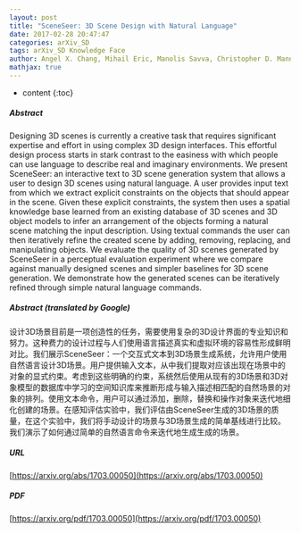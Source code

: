 ```yaml
---
layout: post
title: "SceneSeer: 3D Scene Design with Natural Language"
date: 2017-02-28 20:47:47
categories: arXiv_SD
tags: arXiv_SD Knowledge Face
author: Angel X. Chang, Mihail Eric, Manolis Savva, Christopher D. Manning
mathjax: true
---
```


* content
{:toc}

##### Abstract
Designing 3D scenes is currently a creative task that requires significant expertise and effort in using complex 3D design interfaces. This effortful design process starts in stark contrast to the easiness with which people can use language to describe real and imaginary environments. We present SceneSeer: an interactive text to 3D scene generation system that allows a user to design 3D scenes using natural language. A user provides input text from which we extract explicit constraints on the objects that should appear in the scene. Given these explicit constraints, the system then uses a spatial knowledge base learned from an existing database of 3D scenes and 3D object models to infer an arrangement of the objects forming a natural scene matching the input description. Using textual commands the user can then iteratively refine the created scene by adding, removing, replacing, and manipulating objects. We evaluate the quality of 3D scenes generated by SceneSeer in a perceptual evaluation experiment where we compare against manually designed scenes and simpler baselines for 3D scene generation. We demonstrate how the generated scenes can be iteratively refined through simple natural language commands.

##### Abstract (translated by Google)
设计3D场景目前是一项创造性的任务，需要使用复杂的3D设计界面的专业知识和努力。这种费力的设计过程与人们使用语言描述真实和虚拟环境的容易性形成鲜明对比。我们展示SceneSeer：一个交互式文本到3D场景生成系统，允许用户使用自然语言设计3D场景。用户提供输入文本，从中我们提取对应该出现在场景中的对象的显式约束。考虑到这些明确的约束，系统然后使用从现有的3D场景和3D对象模型的数据库中学习的空间知识库来推断形成与输入描述相匹配的自然场景的对象的排列。使用文本命令，用户可以通过添加，删除，替换和操作对象来迭代地细化创建的场景。在感知评估实验中，我们评估由SceneSeer生成的3D场景的质量，在这个实验中，我们将手动设计的场景与3D场景生成的简单基线进行比较。我们演示了如何通过简单的自然语言命令来迭代地生成生成的场景。

##### URL
[https://arxiv.org/abs/1703.00050](https://arxiv.org/abs/1703.00050)

##### PDF
[https://arxiv.org/pdf/1703.00050](https://arxiv.org/pdf/1703.00050)

